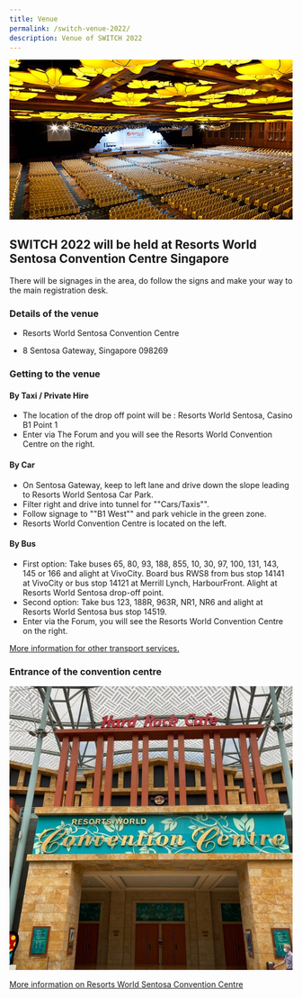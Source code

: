 ```yaml
---
title: Venue
permalink: /switch-venue-2022/
description: Venue of SWITCH 2022
---
```

![Resorts World Sentosa Convention Centre SWITCH 2022](/images/convention%20centre.jpg)

## **SWITCH 2022 will be held at Resorts World Sentosa Convention Centre Singapore**

There will be signages in the area, do follow the signs and make your way to the main registration desk.


### **Details of the venue** 
* Resorts World Sentosa Convention Centre

* 8 Sentosa Gateway, Singapore 098269

### **Getting to the venue**

####  **By Taxi / Private Hire**
* The location of the drop off point will be : Resorts World Sentosa, Casino B1 Point 1
*   Enter via The Forum and you will see the Resorts World Convention Centre on the right.


#### **By Car**
*   On Sentosa Gateway, keep to left lane and drive down the slope leading to Resorts World Sentosa Car Park.
*   Filter right and drive into tunnel for ""Cars/Taxis"".
*   Follow signage to ""B1 West"" and park vehicle in the green zone.
*   Resorts World Convention Centre is located on the left.

#### **By Bus**
*   First option: Take buses 65, 80, 93, 188, 855, 10, 30, 97, 100, 131, 143, 145 or 166 and alight at VivoCity. Board bus RWS8 from bus stop 14141 at VivoCity or bus stop 14121 at Merrill Lynch, HarbourFront. Alight at Resorts World Sentosa drop-off point.
*   Second option: Take bus 123, 188R, 963R, NR1, NR6 and alight at Resorts World Sentosa bus stop 14519.
*   Enter via the Forum, you will see the Resorts World Convention Centre on the right.

[More information for other transport services. ](https://www.rwsentosa.com/en/getting-here)


### **Entrance of the convention centre**
![Resorts World Sentosa Convention Centre](/images/convention.jpg)

[More information on Resorts World Sentosa Convention Centre ](https://www.rwsentosa.com/en)